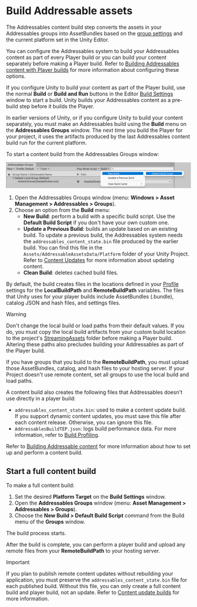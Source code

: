 # Build Addressable assets

The Addressables content build step converts the assets in your Addressables groups into AssetBundles based on the [group settings](xref:addressables-group-schemas) and the current platform set in the Unity Editor.

You can configure the Addressables system to build your Addressables content as part of every Player build or you can build your content separately before making a Player build. Refer to [Building Addressables content with Player builds](xref:addressables-builds) for more information about configuring these options.

If you configure Unity to build your content as part of the Player build, use the normal __Build__ or __Build and Run__ buttons in the Editor [Build Settings](xref:PublishingBuilds) window to start a build. Unity builds your Addressables content as a pre-build step before it builds the Player.

In earlier versions of Unity, or if you configure Unity to build your content separately, you must make an Addressables build using the __Build__ menu on the __Addressables Groups__ window. The next time you build the Player for your project, it uses the artifacts produced by the last Addressables content build run for the current platform.

To start a content build from the Addressables Groups window:

![](images/get-started-build.png)

1. Open the Addressables Groups window (menu: __Windows > Asset Management > Addressables > Groups__).
2. Choose an option from the __Build__ menu:
    * __New Build__: perform a build with a specific build script. Use the __Default Build Script__ if you don't have your own custom one.
    * __Update a Previous Build__: builds an update based on an existing build. To update a previous build, the Addressables system needs the `addressables_content_state.bin` file produced by the earlier build. You can find this file in the `Assets/AddressableAssetsData/Platform` folder of your Unity Project. Refer to [Content Updates](xref:addressables-content-update-builds) for more information about updating content. 
    * __Clean Build__: deletes cached build files. 

By default, the build creates files in the locations defined in your [Profile](xref:addressables-profiles) settings for the __LocalBuildPath__ and __RemoteBuildPath__ variables. The files that Unity uses for your player builds include AssetBundles (.bundle), catalog JSON and hash files, and settings files.

> [!WARNING]
> Don't change the local build or load paths from their default values. If you do, you must copy the local build artifacts from your custom build location to the project's [StreamingAssets](xref:StreamingAssets) folder before making a Player build. Altering these paths also precludes building your Addressables as part of the Player build. 


If you have groups that you build to the __RemoteBuildPath__, you must upload those AssetBundles, catalog, and hash files to your hosting server. If your Project doesn't use remote content, set all groups to use the local build and load paths.

A content build also creates the following files that Addressables doesn't use directly in a player build:

* `addressables_content_state.bin`: used to make a content update build. If you support dynamic content updates, you must save this file after each content release. Otherwise, you can ignore this file.
* `AddressablesBuildTEP.json`: logs build performance data. For more information, refer to [Build Profiling](xref:addressables-build-profile-log).

Refer to [Building Addressable content](xref:addressables-builds) for more information about how to set up and perform a content build.

## Start a full content build

To make a full content build:

1. Set the desired __Platform Target__ on the __Build Settings__ window.
2. Open the __Addressables Groups__ window (menu: __Asset Management > Addressables > Groups__).
3. Choose the __New Build > Default Build Script__ command from the Build menu of the __Groups__ window.

The build process starts.

After the build is complete, you can perform a player build and upload any remote files from your __RemoteBuildPath__ to your hosting server.

> [!Important]
> If you plan to publish remote content updates without rebuilding your application, you must preserve the `addressables_content_state.bin` file for each published build. Without this file, you can only create a full content build and player build, not an update. Refer to [Content update builds](xref:addressables-content-update-builds) for more information.
